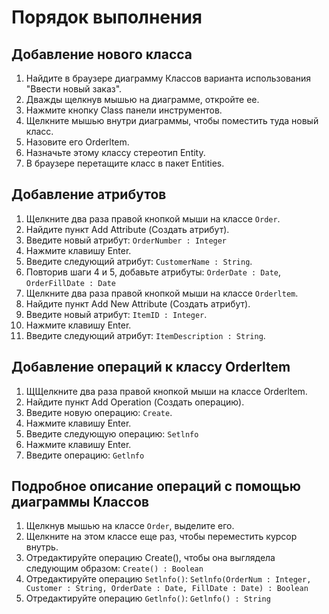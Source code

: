 # Порядок выполнения

## Добавление нового класса

1. Найдите в браузере диаграмму Классов варианта использования "Ввести новый заказ".
2. Дважды щелкнув мышью на диаграмме, откройте ее.
3. Нажмите кнопку Class панели инструментов.
4. Щелкните мышью внутри диаграммы, чтобы поместить туда новый класс.
5. Назовите его Orderltem.
6. Назначьте этому классу стереотип Entity.
7. В браузере перетащите класс в пакет Entities.

## Добавление атрибутов

1. Щелкните два раза правой кнопкой мыши на классе `Order`.
2. Найдите пункт Add Attribute (Создать атрибут).
3. Введите новый атрибут: `OrderNumber : Integer`
4. Нажмите клавишу Enter.
5. Введите следующий атрибут: `CustomerName : String`.
6. Повторив шаги 4 и 5, добавьте атрибуты: `OrderDate : Date`, `OrderFillDate : Date`
7. Щелкните два раза правой кнопкой мыши на классе `Orderltem`.
8. Найдите пункт Add New Attribute (Создать атрибут).
9. Введите новый атрибут: `ItemID : Integer`.
10. Нажмите клавишу Enter.
11. Введите следующий атрибут: `ItemDescription : String`.

## Добавление операций к классу Orderltem

1. ЩЩелкните два раза правой кнопкой мыши на классе Orderltem.
2. Найдите пункт Add Operation (Создать операцию).
3. Введите новую операцию: `Create`.
4. Нажмите клавишу Enter.
5. Введите следующую операцию: `Setlnfo`
6. Нажмите клавишу Enter.
7. Введите операцию: `Getlnfo`

## Подробное описание операций с помощью диаграммы Классов

1. Щелкнув мышью на классе `Order`, выделите его.
2. Щелкните на этом классе еще раз, чтобы переместить курсор внутрь.
3. Отредактируйте операцию Create(), чтобы она выглядела следующим
образом: `Create() : Boolean`
4. Отредактируйте операцию `Setlnfo()`: `Setlnfo(OrderNum : Integer, Customer : String, OrderDate : Date, FillDate : Date) : Boolean`
5. Отредактируйте операцию `Getlnfo()`: `Getlnfo() : String`
